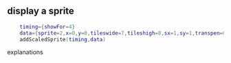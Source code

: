 
## display a sprite

```lua
	timing={showFor=4}
	data={sprite=2,x=0,y=0,tileswide=7,tileshigh=8,sx=1,sy=1,transpen=0}
	addScaledSprite(timing,data)
```

explanations

